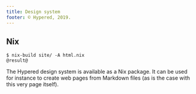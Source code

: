 ```yaml
---
title: Design system
footer: © Hypered, 2019.
---
```



## Nix

```
$ nix-build site/ -A html.nix
@result@
```

The Hypered design system is available as a Nix package. It can be used for
instance to create web pages from Markdown files (as is the case with this very
page itself).
